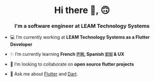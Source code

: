 <h1 align="center">Hi there 👋, 🙃 </h1>
<h3 align="center">I'm a software engineer at LEAM Technology Systems</h3>

- 💻 I’m currently working at **LEAM Technology Systems as a Flutter Developer**

- ✨ I’m currently learning **French 🇫🇷, Spanish 🇪🇸 & UX**

- 🤝 I’m looking to collaborate on **open source flutter projects**

- 💬 Ask me about [Flutter](https://flutter.dev) and [Dart](https://dart.dev).

<p align="left">
</p>
